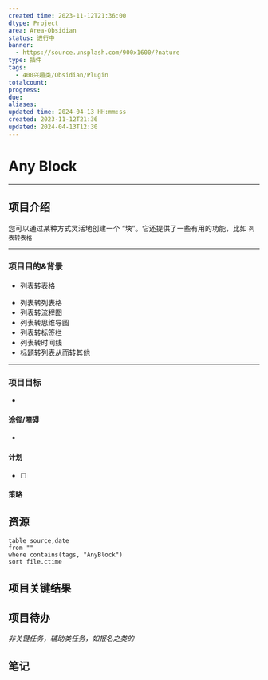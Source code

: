 ```yaml
---
created time: 2023-11-12T21:36:00
dtype: Project
area: Area-Obsidian
status: 进行中
banner:
  - https://source.unsplash.com/900x1600/?nature
type: 插件
tags:
  - 400兴趣类/Obsidian/Plugin
totalcount: 
progress: 
due: 
aliases: 
updated time: 2024-04-13 HH:mm:ss
created: 2023-11-12T21:36
updated: 2024-04-13T12:30
---
```

# Any Block

---
## 项目介绍
您可以通过某种方式灵活地创建一个 “块”。它还提供了一些有用的功能，比如 `列表转表格`

---
### 项目目的&背景
-   列表转表格
*   列表转列表格
*   列表转流程图
*   列表转思维导图
*   列表转标签栏
*   列表转时间线
*   标题转列表从而转其他

---
### 项目目标
- 

#### 途径/障碍
- 
 
#### 计划
- [ ] 

#### 策略


## 资源
```dataview
table source,date
from ""   
where contains(tags, "AnyBlock")
sort file.ctime
```

## 项目关键结果


## 项目待办

*非关键任务，辅助类任务，如报名之类的*


## 笔记
